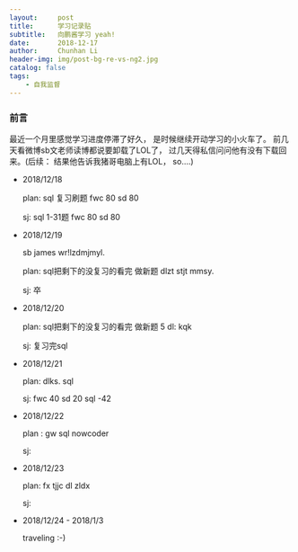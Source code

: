 ```yaml
---
layout:     post
title:      学习记录贴
subtitle:   向鹏酱学习 yeah!
date:       2018-12-17
author:     Chunhan Li
header-img: img/post-bg-re-vs-ng2.jpg
catalog: false
tags:
    - 自我监督
---
```


### 前言

最近一个月里感觉学习进度停滞了好久， 是时候继续开动学习的小火车了。 前几天看微博sb文老师读博都说要卸载了LOL了， 过几天得私信问问他有没有下载回来。(后续： 结果他告诉我猪哥电脑上有LOL， so....)

-  2018/12/18 

    plan: sql 复习刷题 fwc 80 sd 80

    sj: sql 1-31题 fwc 80 sd 80

- 2018/12/19

    sb james wr!lzdmjmyl.
    
    plan: sql把剩下的没复习的看完 做新题 dlzt stjt mmsy.

    sj: 卒

- 2018/12/20

    plan: sql把剩下的没复习的看完 做新题 5 dl: kqk

    sj: 复习完sql

- 2018/12/21
    
    plan: dlks. sql

    sj:  fwc 40 sd 20 sql -42

- 2018/12/22

    plan : gw sql nowcoder

    sj: 

- 2018/12/23

    plan: fx tjjc dl zldx

    sj:

- 2018/12/24 - 2018/1/3

    traveling :-)
    